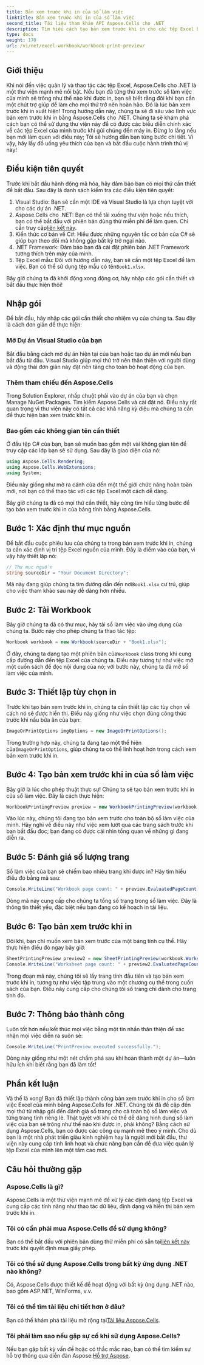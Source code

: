 ```yaml
---
title: Bản xem trước khi in của sổ làm việc
linktitle: Bản xem trước khi in của sổ làm việc
second_title: Tài liệu tham khảo API Aspose.Cells cho .NET
description: Tìm hiểu cách tạo bản xem trước khi in cho các tệp Excel bằng Aspose.Cells cho .NET. Tìm hiểu các bước lập trình trong hướng dẫn chi tiết, dễ làm theo.
type: docs
weight: 170
url: /vi/net/excel-workbook/workbook-print-preview/
---
```

## Giới thiệu

Khi nói đến việc quản lý và thao tác các tệp Excel, Aspose.Cells cho .NET là một thư viện mạnh mẽ nổi bật. Nếu bạn đã từng thử xem trước sổ làm việc của mình sẽ trông như thế nào khi được in, bạn sẽ biết rằng đôi khi bạn cần một chút trợ giúp để làm cho mọi thứ trở nên hoàn hảo. Đó là lúc bản xem trước khi in xuất hiện! Trong hướng dẫn này, chúng ta sẽ đi sâu vào lĩnh vực bản xem trước khi in bằng Aspose.Cells cho .NET. Chúng ta sẽ khám phá cách bạn có thể sử dụng thư viện này để có được các biểu diễn chính xác về các tệp Excel của mình trước khi gửi chúng đến máy in. Đừng lo lắng nếu bạn mới làm quen với điều này; Tôi sẽ hướng dẫn bạn từng bước chi tiết. Vì vậy, hãy lấy đồ uống yêu thích của bạn và bắt đầu cuộc hành trình thú vị này!

## Điều kiện tiên quyết

Trước khi bắt đầu hành động mã hóa, hãy đảm bảo bạn có mọi thứ cần thiết để bắt đầu. Sau đây là danh sách kiểm tra các điều kiện tiên quyết:

1. Visual Studio: Bạn sẽ cần một IDE và Visual Studio là lựa chọn tuyệt vời cho các dự án .NET.
2. Aspose.Cells cho .NET: Bạn có thể tải xuống thư viện hoặc nếu thích, bạn có thể bắt đầu với phiên bản dùng thử miễn phí để làm quen. Chỉ cần truy cập[liên kết này](https://releases.aspose.com).
3. Kiến thức cơ bản về C#: Hiểu được những nguyên tắc cơ bản của C# sẽ giúp bạn theo dõi mà không gặp bất kỳ trở ngại nào.
4. .NET Framework: Đảm bảo bạn đã cài đặt phiên bản .NET Framework tương thích trên máy của mình.
5.  Tệp Excel mẫu: Đối với hướng dẫn này, bạn sẽ cần một tệp Excel để làm việc. Bạn có thể sử dụng tệp mẫu có tên`Book1.xlsx`.

Bây giờ chúng ta đã khởi động xong động cơ, hãy nhập các gói cần thiết và bắt đầu thực hiện thôi!

## Nhập gói

Để bắt đầu, hãy nhập các gói cần thiết cho nhiệm vụ của chúng ta. Sau đây là cách đơn giản để thực hiện:

### Mở Dự án Visual Studio của bạn

Bắt đầu bằng cách mở dự án hiện tại của bạn hoặc tạo dự án mới nếu bạn bắt đầu từ đầu. Visual Studio giúp mọi thứ trở nên thân thiện với người dùng và động thái đơn giản này đặt nền tảng cho toàn bộ hoạt động của bạn.

### Thêm tham chiếu đến Aspose.Cells

Trong Solution Explorer, nhấp chuột phải vào dự án của bạn và chọn Manage NuGet Packages. Tìm kiếm Aspose.Cells và cài đặt nó. Điều này rất quan trọng vì thư viện này có tất cả các khả năng kỳ diệu mà chúng ta cần để thực hiện bản xem trước khi in.

### Bao gồm các không gian tên cần thiết

Ở đầu tệp C# của bạn, bạn sẽ muốn bao gồm một vài không gian tên để truy cập các lớp bạn sẽ sử dụng. Sau đây là giao diện của nó:

```csharp
using Aspose.Cells.Rendering;
using Aspose.Cells.WebExtensions;
using System;
```

Điều này giống như mở ra cánh cửa đến một thế giới chức năng hoàn toàn mới, nơi bạn có thể thao tác với các tệp Excel một cách dễ dàng.

Bây giờ chúng ta đã có mọi thứ cần thiết, hãy cùng tìm hiểu từng bước để tạo bản xem trước khi in của bảng tính bằng Aspose.Cells.

## Bước 1: Xác định thư mục nguồn

Để bắt đầu cuộc phiêu lưu của chúng ta trong bản xem trước khi in, chúng ta cần xác định vị trí tệp Excel nguồn của mình. Đây là điểm vào của bạn, vì vậy hãy thiết lập nó:

```csharp
// Thư mục nguồn
string sourceDir = "Your Document Directory";
```

 Mã này đang giúp chúng ta tìm đường dẫn đến nơi`Book1.xlsx` cư trú, giúp cho việc tham khảo sau này dễ dàng hơn nhiều.

## Bước 2: Tải Workbook

Bây giờ chúng ta đã có thư mục, hãy tải sổ làm việc vào ứng dụng của chúng ta. Bước này cho phép chúng ta thao tác tệp:

```csharp
Workbook workbook = new Workbook(sourceDir + "Book1.xlsx");
```

 Ở đây, chúng ta đang tạo một phiên bản của`Workbook` class trong khi cung cấp đường dẫn đến tệp Excel của chúng ta. Điều này tương tự như việc mở một cuốn sách để đọc nội dung của nó; với bước này, chúng ta đã mở sổ làm việc của mình.

## Bước 3: Thiết lập tùy chọn in

Trước khi tạo bản xem trước khi in, chúng ta cần thiết lập các tùy chọn về cách nó sẽ được hiển thị. Điều này giống như việc chọn đúng công thức trước khi nấu bữa ăn của bạn:

```csharp
ImageOrPrintOptions imgOptions = new ImageOrPrintOptions();
```

 Trong trường hợp này, chúng ta đang tạo một thể hiện của`ImageOrPrintOptions`, giúp chúng ta có thể linh hoạt hơn trong cách xem bản xem trước khi in.

## Bước 4: Tạo bản xem trước khi in của sổ làm việc

Bây giờ là lúc cho phép thuật thực sự! Chúng ta sẽ tạo bản xem trước khi in của sổ làm việc. Đây là cách thực hiện:

```csharp
WorkbookPrintingPreview preview = new WorkbookPrintingPreview(workbook, imgOptions);
```

Vào lúc này, chúng tôi đang tạo bản xem trước cho toàn bộ sổ làm việc của mình. Hãy nghĩ về điều này như việc xem lướt qua các trang sách trước khi bạn bắt đầu đọc; bạn đang có được cái nhìn tổng quan về những gì đang diễn ra.

## Bước 5: Đánh giá số lượng trang

Sổ làm việc của bạn sẽ chiếm bao nhiêu trang khi được in? Hãy tìm hiểu điều đó bằng mã sau:

```csharp
Console.WriteLine("Workbook page count: " + preview.EvaluatedPageCount);
```

Dòng mã này cung cấp cho chúng ta tổng số trang trong sổ làm việc. Đây là thông tin thiết yếu, đặc biệt nếu bạn đang có kế hoạch in tài liệu.

## Bước 6: Tạo bản xem trước khi in

Đôi khi, bạn chỉ muốn xem bản xem trước của một bảng tính cụ thể. Hãy thực hiện điều đó ngay bây giờ:

```csharp
SheetPrintingPreview preview2 = new SheetPrintingPreview(workbook.Worksheets[0], imgOptions);
Console.WriteLine("Worksheet page count: " + preview2.EvaluatedPageCount);
```

Trong đoạn mã này, chúng tôi sẽ lấy trang tính đầu tiên và tạo bản xem trước khi in, tương tự như việc tập trung vào một chương cụ thể trong cuốn sách của bạn. Điều này cung cấp cho chúng tôi số trang chỉ dành cho trang tính đó.

## Bước 7: Thông báo thành công

Luôn tốt hơn nếu kết thúc mọi việc bằng một tin nhắn thân thiện để xác nhận mọi việc diễn ra suôn sẻ:

```csharp
Console.WriteLine("PrintPreview executed successfully.");
```

Dòng này giống như một nét chấm phá sau khi hoàn thành một dự án—luôn hữu ích khi biết rằng bạn đã làm tốt!

## Phần kết luận

Và thế là xong! Bạn đã thiết lập thành công bản xem trước khi in cho sổ làm việc Excel của mình bằng Aspose.Cells for .NET. Chúng tôi đã đề cập đến mọi thứ từ nhập gói đến đánh giá số trang cho cả toàn bộ sổ làm việc và từng trang tính riêng lẻ. Thật tuyệt vời khi có thể dễ dàng hình dung sổ làm việc của bạn sẽ trông như thế nào khi được in, phải không? Bằng cách sử dụng Aspose.Cells, bạn có được các công cụ mạnh mẽ theo ý mình. Cho dù bạn là một nhà phát triển giàu kinh nghiệm hay là người mới bắt đầu, thư viện này cung cấp tính linh hoạt và chức năng bạn cần để đưa việc quản lý tệp Excel của mình lên một tầm cao mới.

## Câu hỏi thường gặp

### Aspose.Cells là gì?
Aspose.Cells là một thư viện mạnh mẽ để xử lý các định dạng tệp Excel và cung cấp các tính năng như thao tác dữ liệu, định dạng và hiển thị bản xem trước khi in.

### Tôi có cần phải mua Aspose.Cells để sử dụng không?
 Bạn có thể bắt đầu với phiên bản dùng thử miễn phí có sẵn tại[liên kết này](https://releases.aspose.com) trước khi quyết định mua giấy phép.

### Tôi có thể sử dụng Aspose.Cells trong bất kỳ ứng dụng .NET nào không?
Có, Aspose.Cells được thiết kế để hoạt động với bất kỳ ứng dụng .NET nào, bao gồm ASP.NET, WinForms, v.v.

### Tôi có thể tìm tài liệu chi tiết hơn ở đâu?
 Bạn có thể khám phá tài liệu mở rộng tại[Tài liệu Aspose.Cells](https://reference.aspose.com/cells/net/).

### Tôi phải làm sao nếu gặp sự cố khi sử dụng Aspose.Cells?
 Nếu bạn gặp bất kỳ vấn đề hoặc có thắc mắc nào, bạn có thể tìm kiếm sự hỗ trợ thông qua diễn đàn Aspose:[Hỗ trợ Aspose](https://forum.aspose.com/c/cells/9).